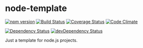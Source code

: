 # node-template
[![npm version](http://img.shields.io/npm/v/TEMPLATE.svg)](https://www.npmjs.org/package/TEMPLATE)
[![Build Status](http://img.shields.io/travis/alexlangberg/node-TEMPLATE.svg)](https://travis-ci.org/alexlangberg/node-TEMPLATE)
[![Coverage Status](http://img.shields.io/coveralls/alexlangberg/node-TEMPLATE.svg)](https://coveralls.io/r/alexlangberg/node-TEMPLATE?branch=master)
[![Code Climate](http://img.shields.io/codeclimate/github/alexlangberg/node-TEMPLATE.svg)](https://codeclimate.com/github/alexlangberg/node-TEMPLATE)

[![Dependency Status](https://david-dm.org/alexlangberg/node-TEMPLATE.svg)](https://david-dm.org/alexlangberg/node-TEMPLATE)
[![devDependency Status](https://david-dm.org/alexlangberg/node-TEMPLATE/dev-status.svg)](https://david-dm.org/alexlangberg/node-TEMPLATE#info=devDependencies)

Just a template for node.js projects.
